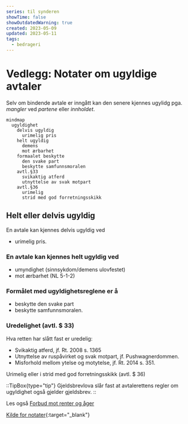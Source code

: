```yaml
---
series: til synderen
showTime: false
showOutdatedWarning: true
created: 2023-05-09
updated: 2023-05-11
tags:
  - bedrageri
---
```


# Vedlegg: Notater om ugyldige avtaler
Selv om bindende avtale er inngått kan den senere kjennes ugylidg pga. _mangler_ ved _partene_ eller _innholdet_.

```mermaid
mindmap
  ugyldighet
    delvis ugyldig
      urimelig pris
    helt ugyldig
      demens
      mot ærbarhet
    formaalet beskytte
      den svake part
      beskytte samfunnsmoralen
    avtl.§33
      svikaktig atferd
      utnyttelse av svak motpart
    avtl.§36
      urimelig
      strid med god forretningsskikk
```

## Helt eller delvis ugyldig
En avtale kan kjennes delvis ugyldig ved
- urimelig pris.

### En avtale kan kjennes helt ugyldig ved
- umyndighet (sinnsykdom/demens ulovfestet)
- mot ærbarhet (NL 5-1-2)

### Formålet med ugyldighetsreglene er å
- beskytte den svake part
- beskytte samfunnsmoralen.

### Uredelighet (avtl. $ 33)
Hva retten har slått fast er uredelig:
- Svikaktig atferd, jf. Rt. 2008 s. 1365
- Utnyttelse av ruspåvirket og svak motpart, jf. Pushwagnerdommen.
- Misforhold mellom ytelse og motytelse, jf. Rt. 2014 s. 351.

Urimelig eller i strid med god forretningsskikk (avtl. $ 36)

::TipBox{type="tip"}
Gjeldsbrevlova slår fast at avtalerettens regler om ugyldighet også gjelder gjeldsbrev.
::

Les også [Forbud mot renter og åger](/article/griskhet/5.eleison-til-menigheten)

[Kilde for notater](https://rettslaere.portfolio.no/read/8476d9bc-ee3c-48ee-95ea-2341ecc4d43d){:target="_blank"}
